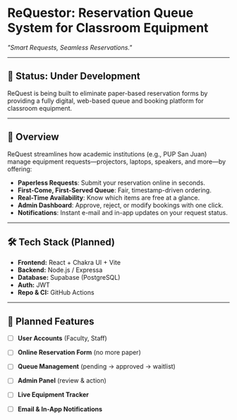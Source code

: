 # **ReQuestor: Reservation Queue System for Classroom Equipment**  
_"Smart Requests, Seamless Reservations."_

---

## 🚧 **Status: Under Development**  
ReQuest is being built to eliminate paper-based reservation forms by providing a fully digital, web-based queue and booking platform for classroom equipment.

---

## 📌 **Overview**  
ReQuest streamlines how academic institutions (e.g., PUP San Juan) manage equipment requests—projectors, laptops, speakers, and more—by offering:  
- **Paperless Requests**: Submit your reservation online in seconds.  
- **First-Come, First-Served Queue**: Fair, timestamp-driven ordering.  
- **Real-Time Availability**: Know which items are free at a glance.  
- **Admin Dashboard**: Approve, reject, or modify bookings with one click.  
- **Notifications**: Instant e-mail and in-app updates on your request status.

---

## 🛠 **Tech Stack (Planned)**  
- **Frontend:** React + Chakra UI + Vite
- **Backend:** Node.js / Expressa
- **Database:** Supabase (PostgreSQL)
- **Auth:** JWT
- **Repo & CI:** GitHub Actions

---

## 🚀 **Planned Features**  
- [ ] **User Accounts** (Faculty, Staff)  
- [ ] **Online Reservation Form** (no more paper)  
- [ ] **Queue Management** (pending → approved → waitlist)  
- [ ] **Admin Panel** (review & action)  
- [ ] **Live Equipment Tracker**  
- [ ] **Email & In-App Notifications**

